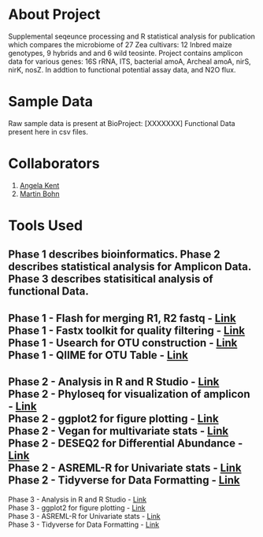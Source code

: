 # About Project
Supplemental seqeunce processing and R statistical analysis for publication which compares the microbiome of 27 Zea cultivars: 12 Inbred maize genotypes, 9 hybrids and and 6 wild teosinte. 
Project contains amplicon data for various genes: 16S rRNA, ITS, bacterial amoA, Archeal amoA, nirS, nirK, nosZ. In addtion to functional potential assay data, and N2O flux. 

# Sample Data 
Raw sample data is present at BioProject: [XXXXXXX]
Functional Data present here in csv files. 

# Collaborators 
1. [Angela Kent](https://microbiome.nres.illinois.edu/)
2. [Martin Bohn](https://cropsciences.illinois.edu/people/profile/mbohn)

# Tools Used 
Phase 1 describes bioinformatics. Phase 2 describes statistical analysis for Amplicon Data. Phase 3 describes statisitical analysis of functional Data. 
------------------
Phase 1 - Flash for merging R1, R2 fastq - [Link](https://ccb.jhu.edu/software/FLASH/) <br/>
Phase 1 - Fastx toolkit for quality filtering - [Link](http://hannonlab.cshl.edu/fastx_toolkit/) <br/>
Phase 1 - Usearch for OTU construction - [Link](https://www.drive5.com/usearch/) <br/>
Phase 1 - QIIME for OTU Table - [Link](http://qiime.org/) <br/>
-
Phase 2 - Analysis in R and R Studio - [Link](https://www.rstudio.com/) <br/>
Phase 2 - Phyloseq for visualization of amplicon - [Link](https://joey711.github.io/phyloseq/) <br/>
Phase 2 - ggplot2 for figure plotting - [Link](https://ggplot2.tidyverse.org/) <br/>
Phase 2 - Vegan for multivariate stats - [Link](https://rdrr.io/rforge/vegan/) <br/>
Phase 2 - DESEQ2 for Differential Abundance - [Link](https://bioconductor.org/packages/release/bioc/html/DESeq2.html) <br/>
Phase 2 - ASREML-R for Univariate stats - [Link](https://www.vsni.co.uk/software/asreml-r) <br/>
Phase 2 - Tidyverse for Data Formatting - [Link](https://www.tidyverse.org/)
-
Phase 3 - Analysis in R and R Studio - [Link](https://www.rstudio.com/) <br/>
Phase 3 - ggplot2 for figure plotting - [Link](https://ggplot2.tidyverse.org/) <br/>
Phase 3 - ASREML-R for Univariate stats - [Link](https://www.vsni.co.uk/software/asreml-r) <br/>
Phase 3 - Tidyverse for Data Formatting - [Link](https://www.tidyverse.org/)
